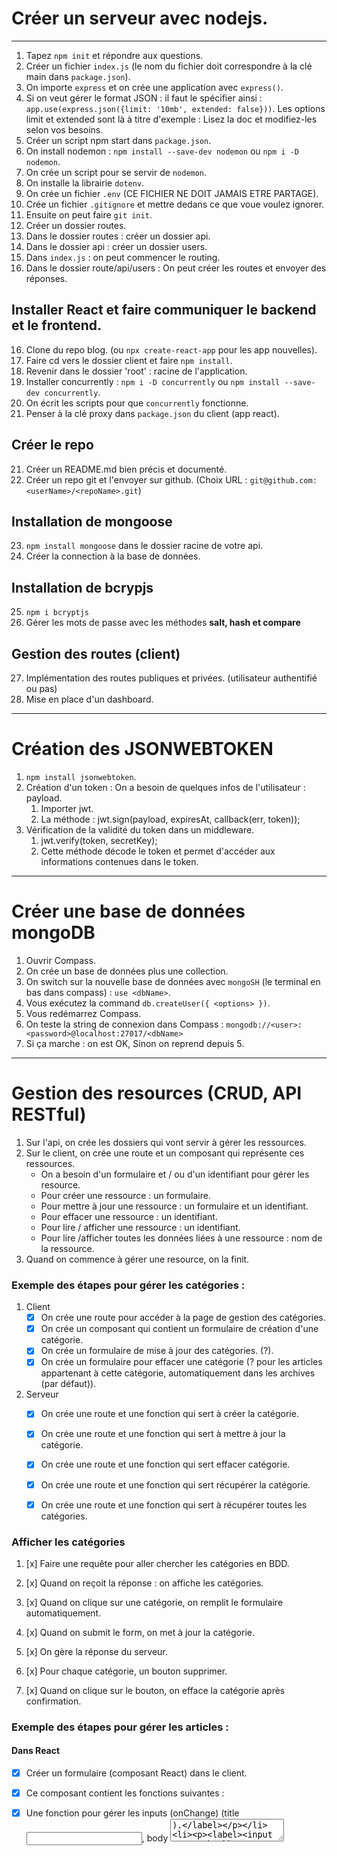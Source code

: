 # Créer un serveur avec nodejs.

---

1. Tapez `npm init` et répondre aux questions.
2. Créer un fichier `index.js` (le nom du fichier doit correspondre à la clé main dans `package.json`).
3. On importe `express` et on crée une application avec `express()`.
4. Si on veut gérer le format JSON : il faut le spécifier ainsi : `app.use(express.json({limit: '10mb', extended: false}))`. Les options limit et extended sont là à titre d'exemple : Lisez la doc et modifiez-les selon vos besoins.
5. Créer un script npm start dans `package.json`.
6. On install nodemon : `npm install --save-dev nodemon` ou `npm i -D nodemon`.
7. On crée un script pour se servir de `nodemon`.
8. On installe la librairie `dotenv`.
9. On crée un fichier `.env` (CE FICHIER NE DOIT JAMAIS ETRE PARTAGE).
10. Crée un fichier `.gitignore` et mettre dedans ce que voue voulez ignorer.
11. Ensuite on peut faire `git init`.
12. Créer un dossier routes.
13. Dans le dossier routes : créer un dossier api.
14. Dans le dossier api : créer un dossier users.
15. Dans `index.js` : on peut commencer le routing.
16. Dans le dossier route/api/users : On peut créer les routes et envoyer des réponses.
    
## Installer React et faire communiquer le backend et le frontend.

16. Clone du repo blog. (ou `npx create-react-app` pour les app nouvelles).
17. Faire cd vers le dossier client et faire `npm install`.
18. Revenir dans le dossier 'root' : racine de l'application.
18. Installer concurrently : `npm i -D concurrently` ou `npm install --save-dev concurrently`.
19. On écrit les scripts pour que `concurrently` fonctionne.
20. Penser à la clé proxy dans `package.json` du client (app react).
    
## Créer le repo

21. Créer un README.md bien précis et documenté.
22. Créer un repo git et l'envoyer sur github. (Choix URL : `git@github.com:<userName>/<repoName>.git`)


## Installation de mongoose
23. `npm install mongoose` dans le dossier racine de votre api.
24. Créer la connection à la base de données.

## Installation de bcrypjs
25. `npm i bcryptjs`
26. Gérer les mots de passe avec les méthodes **salt, hash et compare**

## Gestion des routes (client)
27. Implémentation des routes publiques et privées. (utilisateur authentifié ou pas)
28. Mise en place d'un dashboard.

---

# Création des JSONWEBTOKEN
1. `npm install jsonwebtoken`.
2. Création d'un token : On a besoin de quelques infos de l'utilisateur : payload.
    1. Importer jwt.
    2. La méthode : jwt.sign(payload, expiresAt, callback(err, token));
3. Vérification de la validité du token dans un middleware.
    1. jwt.verify(token, secretKey);
    2. Cette méthode décode le token et permet d'accéder aux informations contenues dans le token.

---

# Créer une base de données mongoDB
1. Ouvrir Compass.
2. On crée un base de données plus une collection.
3. On switch sur la nouvelle base de données avec `mongoSH` (le terminal en bas dans compass) : `use <dbName>`.
4. Vous exécutez la command `db.createUser({ <options> })`.
5. Vous redémarrez Compass.
6. On teste la string de connexion dans Compass : `mongodb://<user>:<password>@localhost:27017/<dbName>`
7. Si ça marche : on est OK, Sinon on reprend depuis 5.

---

# Gestion des resources (CRUD, API RESTful)
1. Sur l'api, on crée les dossiers qui vont servir à gérer les ressources.
2. Sur le client, on crée une route et un composant qui représente ces ressources.
   - On a besoin d'un formulaire et / ou d'un identifiant pour gérer les resource.
   - Pour créer une ressource : un formulaire.
   - Pour mettre à jour une ressource : un formulaire et un identifiant.
   - Pour effacer une ressource : un identifiant.
   - Pour lire / afficher une ressource : un identifiant.
   - Pour lire /afficher toutes les données liées à une ressource : nom de la ressource.
3. Quand on commence à gérer une resource, on la finit.



### Exemple des étapes pour gérer les catégories :
1. Client
   - [x] On crée une route pour accéder à la page de gestion des catégories.
   - [x] On crée un composant qui contient un formulaire de création d'une catégorie.
   -  [x] On crée un formulaire de mise à jour des catégories. (?).
   -  [x] On crée un formulaire pour effacer une catégorie (? pour les articles appartenant à cette catégorie, automatiquement dans les archives (par défaut)).

2. Serveur
   - [x] On crée une route et une fonction qui sert à créer la catégorie.
   - [x] On crée une route et une fonction qui sert à mettre à jour la catégorie.
   - [x] On crée une route et une fonction qui sert effacer catégorie.
   - [x] On crée une route et une fonction qui sert récupérer la catégorie.
   - [x] On crée une route et une fonction qui sert à récupérer toutes les catégories.



### Afficher les catégories

1. [x] Faire une requête pour aller chercher les catégories en BDD.
2. [x] Quand on reçoit la réponse : on affiche les catégories.
3. [x] Quand on clique sur une catégorie, on remplit le formulaire automatiquement.
4. [x] Quand on submit le form, on met à jour la catégorie.
5. [x] On gère la réponse du serveur.

1. [x] Pour chaque catégorie, un bouton supprimer.
2. [x] Quand on clique sur le bouton, on efface la catégorie après confirmation.



### Exemple des étapes pour gérer les articles :

#### Dans React
- [x] Créer un formulaire (composant React) dans le client.
- [x] Ce composant contient les fonctions suivantes :
- [x] Une fonction pour gérer les inputs (onChange) (title <input>, body <textarea>).
- [x] Une fonction pour envoyer les données vers le serveur (onSubmit).
- [x] State : Un state pour les données du formulaire.


#### Sur le serveur 
- [x] Créer une route dans le fichier index.js (racine du serveur).
- [x] Créer le fichier correspondant à la route.
- [x] Pouvoir enregistrer un article dans la BDD avec ce fichier.
